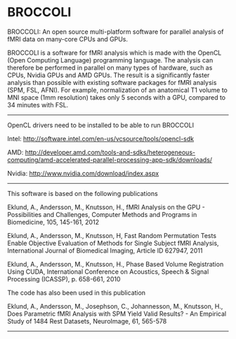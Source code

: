 BROCCOLI
========

BROCCOLI: An open source multi-platform software for parallel analysis of fMRI data on many-core CPUs and GPUs.

BROCCOLI is a software for fMRI analysis which is made with the OpenCL (Open Computing Language) programming language. The 
analysis can therefore be performed in parallel on many types of hardware, such as CPUs, Nvidia GPUs and AMD GPUs. The result is
a significantly faster analysis than possible with existing software packages for fMRI analysis (SPM, FSL, AFNI). For example,
normalization of an anatomical T1 volume to MNI space (1mm resolution) takes only 5 seconds with a GPU, compared to 34
minutes with FSL.

--------------------------------------------------------------------

OpenCL drivers need to be installed to be able to run BROCCOLI

Intel: http://software.intel.com/en-us/vcsource/tools/opencl-sdk

AMD: http://developer.amd.com/tools-and-sdks/heterogeneous-computing/amd-accelerated-parallel-processing-app-sdk/downloads/

Nvidia: http://www.nvidia.com/download/index.aspx

--------------------------------------------------------------------

This software is based on the following publications

Eklund, A., Andersson, M., Knutsson, H., fMRI Analysis on the GPU - Possibilities and Challenges, Computer Methods and Programs in Biomedicine, 105, 145-161, 2012

Eklund, A., Andersson, M., Knutsson, H, Fast Random Permutation Tests Enable Objective Evaluation of Methods for Single Subject fMRI Analysis, 
International Journal of Biomedical Imaging, Article ID 627947, 2011

Eklund, A., Andersson, M., Knutsson, H., Phase Based Volume Registration Using CUDA, International Conference on Acoustics, Speech & Signal Processing (ICASSP), p. 658-661, 2010

The code has also been used in this publication

Eklund, A., Andersson, M., Josephson, C., Johannesson, M., Knutsson, H., Does Parametric fMRI Analysis with SPM Yield Valid Results? - 
An Empirical Study of 1484 Rest Datasets, NeuroImage, 61, 565-578

--------------------------------------------------------------------


